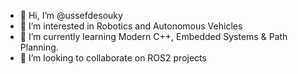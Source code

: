 - 👋 Hi, I’m @ussefdesouky
- 👀 I’m interested in Robotics and Autonomous Vehicles
- 🌱 I’m currently learning Modern C++, Embedded Systems & Path Planning.
- 💞️ I’m looking to collaborate on ROS2 projects

<!---
ussefdesouky/ussefdesouky is a ✨ special ✨ repository because its `README.md` (this file) appears on your GitHub profile.
You can click the Preview link to take a look at your changes.
--->
